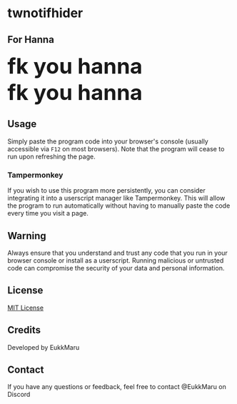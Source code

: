 # twnotifhider

## For Hanna

<font size="7">**fk you hanna**  
**fk you hanna**  
</font>  

## Usage

Simply paste the program code into your browser's console (usually accessible via `F12` on most browsers). Note that the program will cease to run upon refreshing the page.

### Tampermonkey

If you wish to use this program more persistently, you can consider integrating it into a userscript manager like Tampermonkey. This will allow the program to run automatically without having to manually paste the code every time you visit a page.

## Warning

Always ensure that you understand and trust any code that you run in your browser console or install as a userscript. Running malicious or untrusted code can compromise the security of your data and personal information.

## License

[MIT License](LICENSE)

## Credits

Developed by EukkMaru

## Contact

If you have any questions or feedback, feel free to contact @EukkMaru on Discord